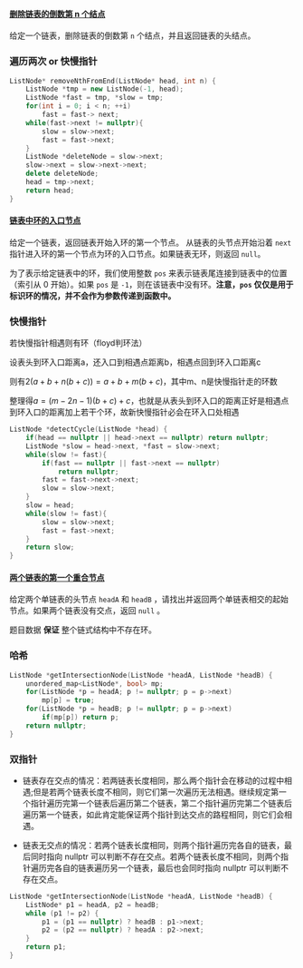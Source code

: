 #### [删除链表的倒数第 n 个结点](https://leetcode-cn.com/problems/SLwz0R/)

给定一个链表，删除链表的倒数第 `n` 个结点，并且返回链表的头结点。



### 遍历两次 or 快慢指针

```c++
ListNode* removeNthFromEnd(ListNode* head, int n) {
    ListNode *tmp = new ListNode(-1, head);
    ListNode *fast = tmp, *slow = tmp;
    for(int i = 0; i < n; ++i)
        fast = fast-> next;
    while(fast->next != nullptr){
        slow = slow->next;
        fast = fast->next;
    }
    ListNode *deleteNode = slow->next;
    slow->next = slow->next->next;
    delete deleteNode;
    head = tmp->next;
    return head;
}
```

#### [链表中环的入口节点](https://leetcode-cn.com/problems/c32eOV/)

给定一个链表，返回链表开始入环的第一个节点。 从链表的头节点开始沿着 `next` 指针进入环的第一个节点为环的入口节点。如果链表无环，则返回 `null`。

为了表示给定链表中的环，我们使用整数 `pos` 来表示链表尾连接到链表中的位置（索引从 0 开始）。如果 `pos` 是 `-1`，则在该链表中没有环。**注意，`pos` 仅仅是用于标识环的情况，并不会作为参数传递到函数中。**



### 快慢指针

若快慢指针相遇则有环（floyd判环法）

设表头到环入口距离a，还入口到相遇点距离b，相遇点回到环入口距离c

则有$2(a+b+n(b+c))=a+b+m(b+c)$，其中m、n是快慢指针走的环数

整理得$a=(m-2n-1)(b+c)+c$，也就是从表头到环入口的距离正好是相遇点到环入口的距离加上若干个环，故新快慢指针必会在环入口处相遇

```c++
ListNode *detectCycle(ListNode *head) {
    if(head == nullptr || head->next == nullptr) return nullptr;
    ListNode *slow = head->next, *fast = slow->next;
    while(slow != fast){
        if(fast == nullptr || fast->next == nullptr)
            return nullptr;
        fast = fast->next->next;
        slow = slow->next;
    }
    slow = head;
    while(slow != fast){
        slow = slow->next;
        fast = fast->next;
    }
    return slow;        
}
```

#### [两个链表的第一个重合节点](https://leetcode-cn.com/problems/3u1WK4/)

给定两个单链表的头节点 `headA` 和 `headB` ，请找出并返回两个单链表相交的起始节点。如果两个链表没有交点，返回 `null` 。

题目数据 **保证** 整个链式结构中不存在环。



### 哈希

```c++
ListNode *getIntersectionNode(ListNode *headA, ListNode *headB) {
    unordered_map<ListNode*, bool> mp;
    for(ListNode *p = headA; p != nullptr; p = p->next)
        mp[p] = true;
    for(ListNode *p = headB; p != nullptr; p = p->next)
        if(mp[p]) return p;
    return nullptr;
}
```

### 双指针

- 链表存在交点的情况：若两链表长度相同，那么两个指针会在移动的过程中相遇;但是若两个链表长度不相同，则它们第一次遍历无法相遇。继续规定第一个指针遍历完第一个链表后遍历第二个链表，第二个指针遍历完第二个链表后遍历第一个链表，如此肯定能保证两个指针到达交点的路程相同，则它们会相遇。

- 链表无交点的情况：若两个链表长度相同，则两个指针遍历完各自的链表，最后同时指向 nullptr 可以判断不存在交点。若两个链表长度不相同，则两个指针遍历完各自的链表遍历另一个链表，最后也会同时指向 nullptr 可以判断不存在交点。

```c++
ListNode *getIntersectionNode(ListNode *headA, ListNode *headB) {
	ListNode* p1 = headA, p2 = headB;
	while (p1 != p2) {
		p1 = (p1 == nullptr) ? headB : p1->next;
		p2 = (p2 == nullptr) ? headA : p2->next;
	}
	return p1;
}
```


